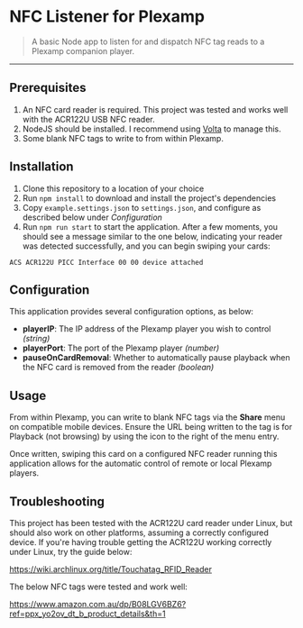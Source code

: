 # NFC Listener for Plexamp

> A basic Node app to listen for and dispatch NFC tag reads to a Plexamp companion player.

---

## Prerequisites

1. An NFC card reader is required. This project was tested and works well with the ACR122U USB NFC reader.
2. NodeJS should be installed. I recommend using [Volta](https://volta.sh/) to manage this.
3. Some blank NFC tags to write to from within Plexamp.

## Installation

1. Clone this repository to a location of your choice
2. Run `npm install` to download and install the project's dependencies
3. Copy `example.settings.json` to `settings.json`, and configure as described below under _Configuration_
4. Run `npm run start` to start the application. After a few moments, you should see a message similar to the one below, indicating your reader was detected successfully, and you can begin swiping your cards:

```
ACS ACR122U PICC Interface 00 00 device attached
```

## Configuration

This application provides several configuration options, as below:

- **playerIP**: The IP address of the Plexamp player you wish to control _(string)_
- **playerPort**: The port of the Plexamp player _(number)_
- **pauseOnCardRemoval**: Whether to automatically pause playback when the NFC card is removed from the reader _(boolean)_

## Usage

From within Plexamp, you can write to blank NFC tags via the **Share** menu on compatible mobile devices. Ensure the URL being written to the tag is for Playback (not browsing) by using the icon to the right of the menu entry.

Once written, swiping this card on a configured NFC reader running this application allows for the automatic control of remote or local Plexamp players.

## Troubleshooting

This project has been tested with the ACR122U card reader under Linux, but should also work on other platforms, assuming a correctly configured device. If you're having trouble getting the ACR122U working correctly under Linux, try the guide below:

https://wiki.archlinux.org/title/Touchatag_RFID_Reader

The below NFC tags were tested and work well:

https://www.amazon.com.au/dp/B08LGV6BZ6?ref=ppx_yo2ov_dt_b_product_details&th=1
